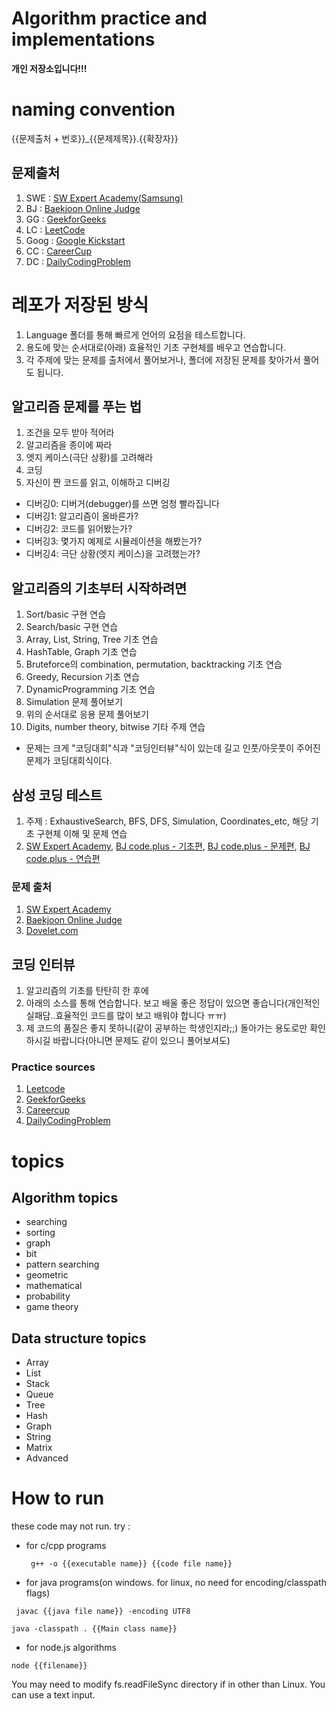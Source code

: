 # Algorithm practice and implementations
**개인 저장소입니다!!!**

# naming convention

{{문제출처 + 번호}}_{{문제제목}}.{{확장자}}

## 문제출처
1. SWE : [SW Expert Academy(Samsung)](https://swexpertacademy.com)
2. BJ : [Baekjoon Online Judge](https://www.acmicpc.net/)
3. GG : [GeekforGeeks](https://www.geeksforgeeks.org)
4. LC : [LeetCode](https://leetcode.com/)
5. Goog : [Google Kickstart](https://codingcompetitions.withgoogle.com/kickstart)
6. CC : [CareerCup](https://www.careercup.com/)
7. DC : [DailyCodingProblem](https://www.dailycodingproblem.com/)

# 레포가 저장된 방식

1. Language 폴더를 통해 빠르게 언어의 요점을 테스트합니다.
2. 용도에 맞는 순서대로(아래) 효율적인 기초 구현체를 배우고 연습합니다.
3. 각 주제에 맞는 문제를 출처에서 풀어보거나, 폴더에 저장된 문제를 찾아가서 풀어도 됩니다.

## 알고리즘 문제를 푸는 법

1. 조건을 모두 받아 적어라
2. 알고리즘을 종이에 짜라
3. 엣지 케이스(극단 상황)를 고려해라
4. 코딩
5. 자신이 짠 코드를 읽고, 이해하고 디버깅
* 디버깅0: 디버거(debugger)를 쓰면 엄청 빨라집니다
* 디버깅1: 알고리즘이 올바른가?
* 디버깅2: 코드를 읽어봤는가?
* 디버깅3: 몇가지 예제로 시뮬레이션을 해봤는가?
* 디버깅4: 극단 상황(엣지 케이스)을 고려했는가?

## 알고리즘의 기초부터 시작하려면

1. Sort/basic 구현 연습
2. Search/basic 구현 연습
3. Array, List, String, Tree 기초 연습
4. HashTable, Graph 기초 연습
5. Bruteforce의 combination, permutation, backtracking 기초 연습
6. Greedy, Recursion 기초 연습
7. DynamicProgramming 기초 연습
8. Simulation 문제 풀어보기
9. 위의 순서대로 응용 문제 풀어보기
10. Digits, number theory, bitwise 기타 주제 연습
* 문제는 크게 "코딩대회"식과 "코딩인터뷰"식이 있는데 길고 인풋/아웃풋이 주어진 문제가 코딩대회식이다.

## 삼성 코딩 테스트

1. 주제 : ExhaustiveSearch, BFS, DFS, Simulation, Coordinates_etc, 해당 기초 구현체 이해 및 문제 연습
2. [SW Expert Academy](https://swexpertacademy.com), [BJ code.plus - 기초편](https://code.plus/course/32), [BJ code.plus - 문제편](https://code.plus/course/34), [BJ code.plus - 연습편](https://code.plus/course/33)

### 문제 출처

1. [SW Expert Academy](https://swexpertacademy.com)
2. [Baekjoon Online Judge](https://www.acmicpc.net/)
3. [Dovelet.com](http://59.23.150.58/)


## 코딩 인터뷰

1. 알고리즘의 기초를 탄탄히 한 후에
2. 아래의 소스를 통해 연습합니다. 보고 배울 좋은 정답이 있으면 좋습니다(개인적인 실패담..효율적인 코드를 많이 보고 배워야 합니다 ㅠㅠ)
3. 제 코드의 품질은 좋지 못하니(같이 공부하는 학생인지라;;) 돌아가는 용도로만 확인하시길 바랍니다(아니면 문제도 같이 있으니 풀어보셔도)

### Practice sources

1. [Leetcode](https://leetcode.com/)
2. [GeekforGeeks](https://www.geeksforgeeks.org)
3. [Careercup](https://www.careercup.com/)
4. [DailyCodingProblem](https://www.dailycodingproblem.com/)

# topics

## Algorithm topics
* searching
* sorting
* graph
* bit
* pattern searching
* geometric
* mathematical
* probability
* game theory

## Data structure topics
* Array
* List
* Stack
* Queue
* Tree
* Hash
* Graph
* String
* Matrix
* Advanced

# How to run

these code may not run. try :

* for c/cpp programs

  ` g++ -o {{executable name}} {{code file name}}`
  
* for java programs(on windows. for linux, no need for encoding/classpath flags)

` javac {{java file name}} -encoding UTF8`

`java -classpath . {{Main class name}}`

* for node.js algorithms

`node {{filename}}`

You may need to modify fs.readFileSync directory if in other than Linux. You can use a text input.
